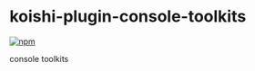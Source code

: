 # koishi-plugin-console-toolkits

[![npm](https://img.shields.io/npm/v/koishi-plugin-console-toolkits?style=flat-square)](https://www.npmjs.com/package/koishi-plugin-console-toolkits)

console toolkits
